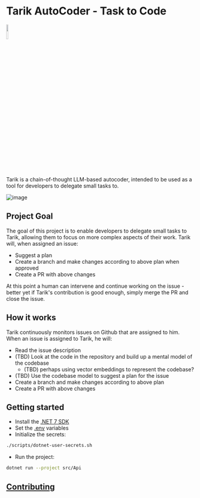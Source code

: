 # Tarik AutoCoder - Task to Code

<img src="https://user-images.githubusercontent.com/2335582/226174735-298dfef7-2108-4f50-8509-c1a7fec807ec.png"  width="10%">

Tarik is a chain-of-thought LLM-based autocoder, intended to be used as a tool for developers to delegate small tasks to.

![image](https://user-images.githubusercontent.com/2335582/227788613-4e38cddb-5637-45ce-97b5-bb0bf3e5b40c.png)

## Project Goal

The goal of this project is to enable developers to delegate small tasks to Tarik, allowing them to focus on more complex aspects of their work. Tarik will, when assigned an issue:

- Suggest a plan
- Create a branch and make changes according to above plan when approved
- Create a PR with above changes

At this point a human can intervene and continue working on the issue - better yet if Tarik's contribution is good enough, simply merge the PR and close the issue.

## How it works

Tarik continuously monitors issues on Github that are assigned to him. When an issue is assigned to Tarik, he will:

- Read the issue description
- (TBD) Look at the code in the repository and build up a mental model of the codebase
  - (TBD) perhaps using vector embeddings to represent the codebase?
- (TBD) Use the codebase model to suggest a plan for the issue
- Create a branch and make changes according to above plan
- Create a PR with above changes

## Getting started

- Install the [.NET 7 SDK](https://dotnet.microsoft.com/download/dotnet/7.0)
- Set the [.env](./docs/env.MD) variables
- Initialize the secrets:

```bash
./scripts/dotnet-user-secrets.sh
```

- Run the project:

```bash
dotnet run --project src/Api
```

## [Contributing](./CONTRIBUTING.md)
